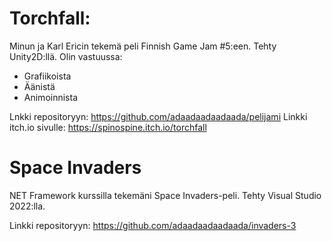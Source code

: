 # Torchfall:

Minun ja Karl Ericin tekemä peli Finnish Game Jam #5:een. Tehty Unity2D:llä.
Olin vastuussa:
- Grafiikoista
- Äänistä
- Animoinnista

Lnkki repositoryyn: https://github.com/adaadaadaadaada/pelijami
Linkki itch.io sivulle: https://spinospine.itch.io/torchfall

# Space Invaders

NET Framework kurssilla tekemäni Space Invaders-peli. Tehty Visual Studio 2022:lla.

Linkki repositoryyn: https://github.com/adaadaadaadaada/invaders-3
